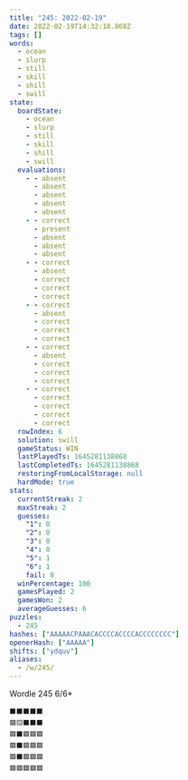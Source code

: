 ```yaml
---
title: "245: 2022-02-19"
date: 2022-02-19T14:32:18.868Z
tags: []
words:
  - ocean
  - slurp
  - still
  - skill
  - shill
  - swill
state:
  boardState:
    - ocean
    - slurp
    - still
    - skill
    - shill
    - swill
  evaluations:
    - - absent
      - absent
      - absent
      - absent
      - absent
    - - correct
      - present
      - absent
      - absent
      - absent
    - - correct
      - absent
      - correct
      - correct
      - correct
    - - correct
      - absent
      - correct
      - correct
      - correct
    - - correct
      - absent
      - correct
      - correct
      - correct
    - - correct
      - correct
      - correct
      - correct
      - correct
  rowIndex: 6
  solution: swill
  gameStatus: WIN
  lastPlayedTs: 1645281138868
  lastCompletedTs: 1645281138868
  restoringFromLocalStorage: null
  hardMode: true
stats:
  currentStreak: 2
  maxStreak: 2
  guesses:
    "1": 0
    "2": 0
    "3": 0
    "4": 0
    "5": 1
    "6": 1
    fail: 0
  winPercentage: 100
  gamesPlayed: 2
  gamesWon: 2
  averageGuesses: 6
puzzles:
  - 245
hashes: ["AAAAACPAAACACCCCACCCCACCCCCCCC"]
openerHash: ["AAAAA"]
shifts: ["ydquv"]
aliases:
  - /w/245/
---
```


Wordle 245 6/6*

<!-- more -->

```
⬛⬛⬛⬛⬛
🟩🟨⬛⬛⬛
🟩⬛🟩🟩🟩
🟩⬛🟩🟩🟩
🟩⬛🟩🟩🟩
🟩🟩🟩🟩🟩
```
